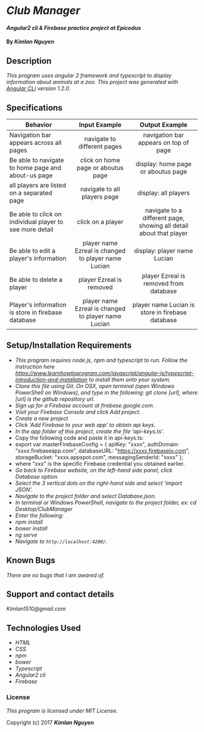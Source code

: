 # _Club Manager_

#### _Angular2 cli & Firebase practice project at Epicodus_

#### By _**Kimlan Nguyen**_

## Description

_This program uses angular 2 framework and typescript to display information about animals at a zoo._
_This project was generated with [Angular CLI](https://github.com/angular/angular-cli) version 1.2.0._

## Specifications

 | Behavior   |Input Example   | Output Example  |
 |---------------- |:----------:|:------------: |
 |Navigation bar appears across all pages| navigate to different pages| navigation bar appears on top of page|
 |Be able to navigate to home page and about-us page|click on home page or aboutus page | display: home page or aboutus page|
 |all players are listed on a separated page |navigate to all players page | display: all players|
 |Be able to click on individual player to see more detail | click on a player | navigate to a different page, showing all detail about that player|
 |Be able to edit a player's information| player name Ezreal is changed to player name Lucian | display: player name Lucian|
 |Be able to delete a player| player Ezreal is removed | player Ezreal is removed from database|
 |Player's information is store in firebase database|  player name Ezreal is changed to player name Lucian | player name Lucian is store in firebase database|



## Setup/Installation Requirements
* _This program requires node.js, npm and typescript to run. Follow the instruction here https://www.learnhowtoprogram.com/javascript/angular-js/typescript-introduction-and-installation to install them onto your system._
* _Clone this file using Git. On OSX, open terminal (open Windows PowerShell on Windows), and type in the following: git clone [url], where [url] is the github repository url._
* _Sign up for a Firebase account at firebase.google.com._
* _Visit your Firebase Console and click Add project._
* _Create a new project_
* _Click 'Add Firebase to your web app' to obtain api keys._
* _In the app folder of this project, create the file 'api-keys.ts'._
* Copy the following code and paste it in api-keys.ts:
* export var masterFirebaseConfig = {
      apiKey: "xxxx",
      authDomain: "xxxx.firebaseapp.com",
      databaseURL: "https://xxxx.firebaseio.com",
      storageBucket: "xxxx.appspot.com",
      messagingSenderId: "xxxx"
    };
* where "xxx" is the specific Firebase credential you obtained earlier.
* _Go back to Firebase website, on the left-hand side panel, click Database option._
* _Select the 3 vertical dots on the right-hand side and select 'import JSON'._
* _Navigate to the project folder and select Database.json._
* _In terminal or Windows PowerShell, navigate to the project folder, ex: cd Desktop/ClubManager_
* _Enter the following:_
* _npm install_
* _bower install_
* _ng serve_
* _Navigate to `http://localhost:4200/`._

## Known Bugs

_There are no bugs that I am awared of._

## Support and contact details

_Kimlan1510@gmail.com_

## Technologies Used

* _HTML_
* _CSS_
* _npm_
* _bower_
* _Typescript_
* _Angular2 cli_
* _Firebase_


### License

*This program is licensed under MIT License.*

Copyright (c) 2017 **_Kimlan Nguyen_**

